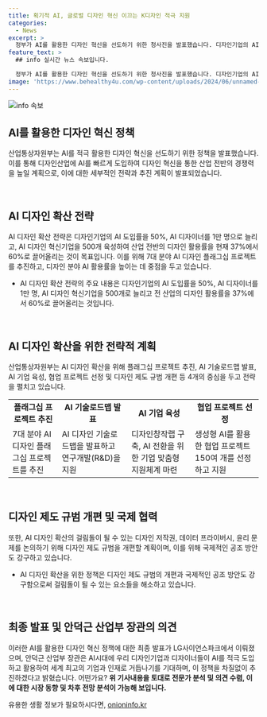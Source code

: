 ```yaml
---
title: 획기적 AI, 글로벌 디자인 혁신 이끄는 K디자인 적극 지원
categories:
  - News
excerpt: >
  정부가 AI를 활용한 디자인 혁신을 선도하기 위한 청사진을 발표했습니다. 디자인기업의 AI 도입률을 50%, AI 디자이너를 1만 명, AI 디자인 혁신기업을 500개로 늘리고, 전 산업의 디자인 활용률을 37%에서 60%로 끌어올릴 계획입니다. 이를 위해 AI 디자인 플래그십 프로젝트를 추진하고, AI 디자인 교육프로그램을 개발하며, AI 디자인 시장을 활성화하는 등 다양한 전략을 펼칠 예정입니다. 또한 국제적 공조 방안도 마련할 예정이며, 산업부 장관은 이를 통해 K디자인이 AI를 활용해 세계 최고의 기업과 인재로 거듭나기를 기대한다고 밝혔습니다.
feature_text: >
  ## info 실시간 뉴스 속보입니다.

  정부가 AI를 활용한 디자인 혁신을 선도하기 위한 청사진을 발표했습니다. 디자인기업의 AI 도입률을 50%, AI 디자이너를 1만 명, AI 디자인 혁신기업을 500개로 늘리고, 전 산업의 디자인 활용률을 37%에서 60%로 끌어올릴 계획입니다. 이를 위해 AI 디자인 플래그십 프로젝트를 추진하고, AI 디자인 교육프로그램을 개발하며, AI 디자인 시장을 활성화하는 등 다양한 전략을 펼칠 예정입니다. 또한 국제적 공조 방안도 마련할 예정이며, 산업부 장관은 이를 통해 K디자인이 AI를 활용해 세계 최고의 기업과 인재로 거듭나기를 기대한다고 밝혔습니다.
image: 'https://www.behealthy4u.com/wp-content/uploads/2024/06/unnamed-file.png'
---
```


<p><img src="https://www.behealthy4u.com/wp-content/uploads/2024/06/unnamed-file.png" alt="info 속보" /></p>

<h2 data-ke-size="size26">AI를 활용한 디자인 혁신 정책</h2>

<p>산업통상자원부는 AI를 적극 활용한 디자인 혁신을 선도하기 위한 정책을 발표했습니다. 이를 통해 디자인산업에 AI를 빠르게 도입하여 디자인 혁신을 통한 산업 전반의 경쟁력을 높일 계획으로, 이에 대한 세부적인 전략과 추진 계획이 발표되었습니다.</p>

<p data-ke-size="size16">&nbsp;</p>

<h2 data-ke-size="size24">AI 디자인 확산 전략</h2>

<p>AI 디자인 확산 전략은 디자인기업의 AI 도입률을 50%, AI 디자이너를 1만 명으로 늘리고, AI 디자인 혁신기업을 500개 육성하여 산업 전반의 디자인 활용률을 현재 37%에서 60%로 끌어올리는 것이 목표입니다. 이를 위해 7대 분야 AI 디자인 플래그십 프로젝트를 추진하고, 디자인 분야 AI 활용률을 높이는 데 중점을 두고 있습니다.</p>

<ul>
  <li>AI 디자인 확산 전략의 주요 내용은 디자인기업의 AI 도입률을 50%, AI 디자이너를 1만 명, AI 디자인 혁신기업을 500개로 늘리고 전 산업의 디자인 활용률을 37%에서 60%로 끌어올리는 것입니다.</li>
</ul>

<p data-ke-size="size16">&nbsp;</p>

<h2 data-ke-size="size24">AI 디자인 확산을 위한 전략적 계획</h2>

<p>산업통상자원부는 AI 디자인 확산을 위해 플래그십 프로젝트 추진, AI 기술로드맵 발표, AI 기업 육성, 협업 프로젝트 선정 및 디자인 제도 규범 개편 등 4개의 중심을 두고 전략을 펼치고 있습니다.</p>

<table>
  <tr>
    <td style="text-align: center; height: 17px;"><b>플래그십 프로젝트 추진</b></td>
    <td style="text-align: center; height: 17px;"><b>AI 기술로드맵 발표</b></td>
    <td style="text-align: center; height: 17px;"><b>AI 기업 육성</b></td>
    <td style="text-align: center; height: 17px;"><b>협업 프로젝트 선정</b></td>
  </tr>
  <tr>
    <td>7대 분야 AI 디자인 플래그십 프로젝트를 추진</td>
    <td>AI 디자인 기술로드맵을 발표하고 연구개발(R&D)을 지원</td>
    <td>디자인창작랩 구축, AI 전환을 위한 기업 맞춤형 지원체계 마련</td>
    <td>생성형 AI를 활용한 협업 프로젝트 150여 개를 선정하고 지원</td>
  </tr>
</table>

<p data-ke-size="size16">&nbsp;</p>

<h2 data-ke-size="size24">디자인 제도 규범 개편 및 국제 협력</h2>

<p>또한, AI 디자인 확산의 걸림돌이 될 수 있는 디자인 저작권, 데이터 프라이버시, 윤리 문제를 논의하기 위해 디자인 제도 규범을 개편할 계획이며, 이를 위해 국제적인 공조 방안도 강구하고 있습니다.</p>

<ul>
  <li>AI 디자인 확산을 위한 정책은 디자인 제도 규범의 개편과 국제적인 공조 방안도 강구함으로써 걸림돌이 될 수 있는 요소들을 해소하고 있습니다.</li>
</ul>

<p data-ke-size="size16">&nbsp;</p>

<h2 data-ke-size="size24">최종 발표 및 안덕근 산업부 장관의 의견</h2>

<p>이러한 AI를 활용한 디자인 혁신 정책에 대한 최종 발표가 LG사이언스파크에서 이뤄졌으며, 안덕근 산업부 장관은 AI시대에 우리 디자인기업과 디자이너들이 AI를 적극 도입하고 활용하여 세계 최고의 기업과 인재로 거듭나기를 기대하며, 이 정책을 차질없이 추진하겠다고 밝혔습니다. 어떤가요? 
<strong>위 기사내용을 토대로 전문가 분석 및 의견 수렴,  이에 대한 시장 동향 및 차후 전망 분석이 가능해 보입니다.</strong></p>
유용한 생활 정보가 필요하시다면, <a href="https://onioninfo.kr" rel="dofollow">onioninfo.kr</a>


